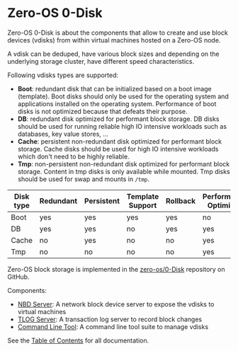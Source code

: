 # Zero-OS 0-Disk

Zero-OS 0-Disk is about the components that allow to create and use block devices (vdisks) from within virtual machines hosted on a Zero-OS node.

A vdisk can be deduped, have various block sizes and depending on the underlying storage cluster, have different speed characteristics.

Following vdisks types are supported:

- **Boot**: redundant disk that can be initialized based on a boot image (template). Boot disks should only be used for the operating system and applications installed on the operating system. Performance of boot disks is not optimized because that defeats their purpose.
- **DB**: redundant disk optimized for performant block storage. DB disks should be used for running reliable high IO intensive workloads such as databases, key value stores, ...
- **Cache**: persistent non-redundant disk optimized for performant block storage. Cache disks should be used for high IO intensive workloads which don't need to be highly reliable.
- **Tmp**: non-persistent non-redundant disk optimized for performant block storage. Content in tmp disks is only available while mounted. Tmp disks should be used for swap and mounts in `/tmp`.

| Disk type | Redundant | Persistent | Template Support | Rollback | Performance Optimized |
| --------- | --------- | ---------- | ---------------- | -------- | --------------------- |
| Boot | yes | yes | yes | yes | no |
| DB | yes | yes | no | yes | yes |
| Cache | no | yes | no | no | yes |
| Tmp | no | no | no | no | yes |

Zero-OS block storage is implemented in the [zero-os/0-Disk](https://github.com/zero-os/0-Disk) repository on GitHub.

Components:
* [NBD Server](nbd/nbd.md): A network block device server to expose the vdisks to virtual machines
* [TLOG Server](tlog/tlog.md): A transaction log server to record block changes
* [Command Line Tool](commandlinetool/commandlinetool.md): A command line tool suite to manage vdisks

See the [Table of Contents](SUMMARY.md) for all documentation.
